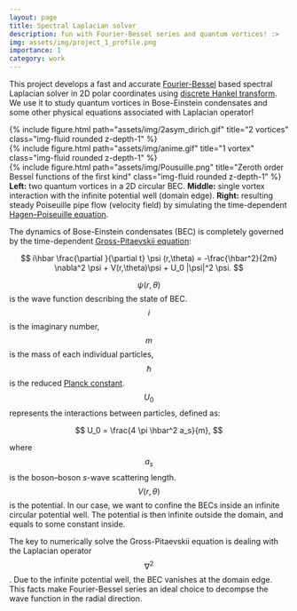 ```yaml
---
layout: page
title: Spectral Laplacian solver
description: fun with Fourier-Bessel series and quantum vortices! :>
img: assets/img/project_1_profile.png
importance: 1
category: work
---
```

This project develops a fast and accurate [Fourier-Bessel](https://en.wikipedia.org/wiki/Fourier%E2%80%93Bessel_series) based spectral Laplacian solver in 2D polar coordinates using [discrete Hankel transform](https://www.intechopen.com/chapters/65719). We use it to study quantum vortices in Bose-Einstein condensates and some other physical equations associated with Laplacian operator!

<div class="row">
    <div class="col-sm mt-3 mt-md-0">
        {% include figure.html path="assets/img/2asym_dirich.gif" title="2 vortices" class="img-fluid rounded z-depth-1" %}
    </div>
    <div class="col-sm mt-3 mt-md-0">
        {% include figure.html path="assets/img/anime.gif" title="1 vortex" class="img-fluid rounded z-depth-1" %}
    </div>
    <div class="col-sm mt-3 mt-md-0">
        {% include figure.html path="assets/img/Pousuille.png" title="Zeroth order Bessel functions of the first kind" class="img-fluid rounded z-depth-1" %}
    </div>
</div>
<div class="caption">
    <b>Left:</b> two quantum vortices in a 2D circular BEC. <b>Middle:</b> single vortex interaction with the infinite potential well (domain edge). <b>Right:</b> resulting steady Poiseuille pipe flow (velocity field) by simulating the time-dependent <a href='https://en.wikipedia.org/wiki/Hagen%E2%80%93Poiseuille_equation'>Hagen–Poiseuille equation</a>.
</div>

The dynamics of Bose-Einstein condensates (BEC) is completely governed by the time-dependent [Gross-Pitaevskii equation](https://en.wikipedia.org/wiki/Gross%E2%80%93Pitaevskii_equation):

$$
i\hbar \frac{\partial }{\partial t} \psi (r,\theta) =  -\frac{\hbar^2}{2m} \nabla^2 \psi + V(r,\theta)\psi + U_0 |\psi|^2 \psi.
$$

$$ \psi (r,\theta) $$ is the wave function describing the state of BEC. $$ i $$ is the imaginary number, $$ m $$ is the mass of each individual particles, $$ \hbar $$ is the reduced [Planck constant](https://en.wikipedia.org/wiki/Planck_constant). $$ U_0 $$ represents the interactions between particles, defined as:

$$
U_0 = \frac{4 \pi \hbar^2 a_s}{m},
$$

where $$ a_s $$ is the boson–boson <i>s</i>-wave scattering length. $$ V(r,\theta) $$ is the potential. In our case, we want to confine the BECs inside an infinite circular potential well. The potential is then infinite outside the domain, and equals to some constant inside.

The key to numerically solve the Gross-Pitaevskii equation is dealing with the Laplacian operator $$ \nabla^2 $$. Due to the infinite potential well, the BEC vanishes at the domain edge. This facts make Fourier-Bessel series an ideal choice to decompse the wave function in the radial direction.